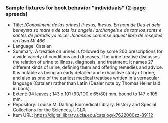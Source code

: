 ### Sample fixtures for book behavior "individuals" (2-page spreads)

- Title: _[Conoximent de las orines] Ihesus, Ihesus. En nom de Deu et dela beneyeta sa mare e de tots los angels i archangels e de tots los sants e santes de paradis yo micer Johannes comense aquest libre de reseptes en l’ayn Mi 466._ 
- Language: Catalan
- Summary: A treatise on urines is followed by some 200 prescriptions for a wide variety of conditions and diseases. The urine treatise discusses the relation of urine to illness, diagnosis, and treatment. It names 27 different kinds of urine, defining them and offering remedies and advice. It is notable as being an early detailed and exhaustive study of urine, and also as one of the earliest medical treatises written in a vernacular language (Catalan) rather than Latin (Dealer note by Thomas Heller laid in book).
- Extent: 94 leaves ; 143 x 101 (90/100 x 65/80) mm. bound to 147 x 105 mm.
- Repository: Louise M. Darling Biomedical Library. History and Special Collections for the Sciences, UCLA
- Item URL: https://digital.library.ucla.edu/catalog/k7622000zz-89112


